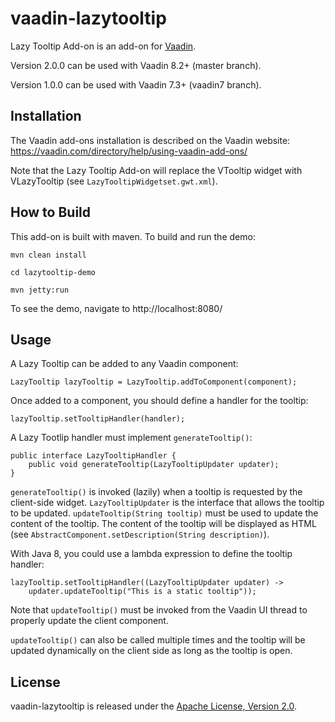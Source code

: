# vaadin-lazytooltip

Lazy Tooltip Add-on is an add-on for [Vaadin](https://vaadin.com).

Version 2.0.0 can be used with Vaadin 8.2+ (master branch).

Version 1.0.0 can be used with Vaadin 7.3+ (vaadin7 branch).

## Installation

The Vaadin add-ons installation is described on the Vaadin website: https://vaadin.com/directory/help/using-vaadin-add-ons/

Note that the Lazy Tooltip Add-on will replace the VTooltip widget with VLazyTooltip (see `LazyTooltipWidgetset.gwt.xml`).

## How to Build

This add-on is built with maven. To build and run the demo:

`mvn clean install`

`cd lazytooltip-demo`

`mvn jetty:run`

To see the demo, navigate to http://localhost:8080/

## Usage

A Lazy Tooltip can be added to any Vaadin component:

    LazyTooltip lazyTooltip = LazyTooltip.addToComponent(component);

Once added to a component, you should define a handler for the tooltip:

    lazyTooltip.setTooltipHandler(handler);

A Lazy Tootlip handler must implement `generateTooltip()`:

    public interface LazyTooltipHandler {
        public void generateTooltip(LazyTooltipUpdater updater);
    }

`generateTooltip()` is invoked (lazily) when a tooltip is requested by the client-side widget.
`LazyTooltipUpdater` is the interface that allows the tooltip to be updated.
`updateTooltip(String tooltip)` must be used to update the content of the tooltip.
The content of the tooltip will be displayed as HTML (see `AbstractComponent.setDescription(String description)`).

With Java 8, you could use a lambda expression to define the tooltip handler:

    lazyTooltip.setTooltipHandler((LazyTooltipUpdater updater) ->
        updater.updateTooltip("This is a static tooltip"));

Note that `updateTooltip()` must be invoked from the Vaadin UI thread to properly update the client component.

`updateTooltip()` can also be called multiple times and the tooltip will be updated dynamically on the client side as long as the tooltip is open.

## License

vaadin-lazytooltip is released under the [Apache License, Version 2.0](http://www.apache.org/licenses/LICENSE-2.0).
